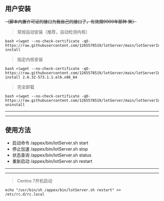 ## 用户安装  
 ~~（脚本内置许可证的接口为我自己的接口了，有效期9999年那种 笑）~~
 > 常规自动安装（推荐，自动检测内核）
```
bash <(wget --no-check-certificate -qO-  https://raw.githubusercontent.com/1265578519/lotServer/main/lotServerInstall.sh) install
```

 > 指定内核安装
```
bash <(wget --no-check-certificate -qO-  https://raw.githubusercontent.com/1265578519/lotServer/main/lotServerInstall.sh) install 2.6.32-573.1.1.el6.x86_64
```

 > 完全卸载
```
bash <(wget --no-check-certificate -qO-  https://raw.githubusercontent.com/1265578519/lotServer/main/lotServerInstall.sh) uninstall
```
***
***
## 使用方法
- 启动命令 /appex/bin/lotServer.sh start
- 停止加速 /appex/bin/lotServer.sh stop
- 状态查询 /appex/bin/lotServer.sh status
- 重新启动 /appex/bin/lotServer.sh restart
***
***
 > Centos 7开机启动
```
echo "/usr/bin/sh /appex/bin/lotServer.sh restart" >> /etc/rc.d/rc.local
```
